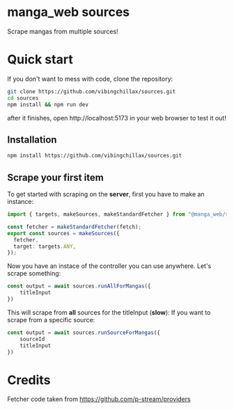 # manga_web sources
Scrape mangas from multiple sources!
# Quick start
If you don't want to mess with code, clone the repository:
```bash
git clone https://github.com/vibingchillax/sources.git
cd sources
npm install && npm run dev
```
after it finishes, open http://localhost:5173 in your web browser to test it out!
## Installation
```bash
npm install https://github.com/vibingchillax/sources.git
```
## Scrape your first item
To get started with scraping on the **server**, first you have to make an instance:

```typescript
import { targets, makeSources, makeStandardFetcher } from "@manga_web/sources";

const fetcher = makeStandardFetcher(fetch);
export const sources = makeSources({
  fetcher,
  target: targets.ANY,
});
```

Now you have an instace of the controller you can use anywhere. Let's scrape something:
```typescript
const output = await sources.runAllForMangas({
    titleInput
})
```
This will scrape from **all** sources for the titleInput (**slow**):
If you want to scrape from a specific source:
```typescript
const output = await sources.runSourceForMangas({
    sourceId
    titleInput
})
```

# Credits
Fetcher code taken from https://github.com/p-stream/providers
